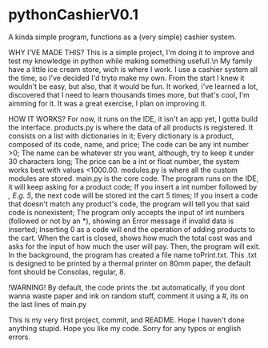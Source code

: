 # pythonCashierV0.1
A kinda simple program, functions as a (very simple) cashier system.

WHY I'VE MADE THIS?
  This is a simple project, I'm doing it to improve and test my knowledge in python while making something usefull.\n
  My family have a little ice cream store, wich is where I work. I use a cashier system all the time, so I've decided I'd tryto make my own.
  From the start I knew it wouldn't be easy, but also, that it would be fun.
  It worked, i've learned a lot, discovered that I need to learn thousands times more, but that's cool, I'm aimming for it.
  It was a great exercise, I plan on improving it.
  
 HOW IT WORKS?
  For now, it runs on the IDE, it isn't an app yet, I gotta build the interface.
  products.py is where the data of all products is registered.
    It consists on a list with dictionaries in it;
    Every dictionary is a product, composed of its code, name, and price;
    The code can be any int number >0;
    The name can be whatever str you want, although, try to keep it under 30 characters long;
    The price can be a int or float number, the system works best with values <1000.00.
   modules.py is where all the custom modules are stored.
   main.py is the core code.
    The program runs on the IDE, it will keep asking for a product code;
      If you insert a int number followed by *, E.g. 5*, the next code will be stored int the cart 5 times;
      If you insert a code that doesn't match any product's code, the program will tell you that said code is nonexistent;
      The program only accepts the input of int numbers (followed or not by an *), showing an Error message if invalid data is inserted;
      Inserting 0 as a code will end the operation of adding products to the cart.
     When the cart is closed, shows how much the total cost was and asks for the input of how much the user will pay.
     Then, the program will exit.
   In the background, the program has created a file name toPrint.txt.
    This .txt is designed to be printed by a thermal printer on 80mm paper, the default font should be Consolas, regular, 8.

!WARNING! By default, the code prints the .txt automatically, if you dont wanna waste paper and ink on random stuff, comment it using a #, its on the last lines of main.py

This is my very first project, commit, and README. Hope I haven't done anything stupid. Hope you like my code.
Sorry for any typos or english errors.
